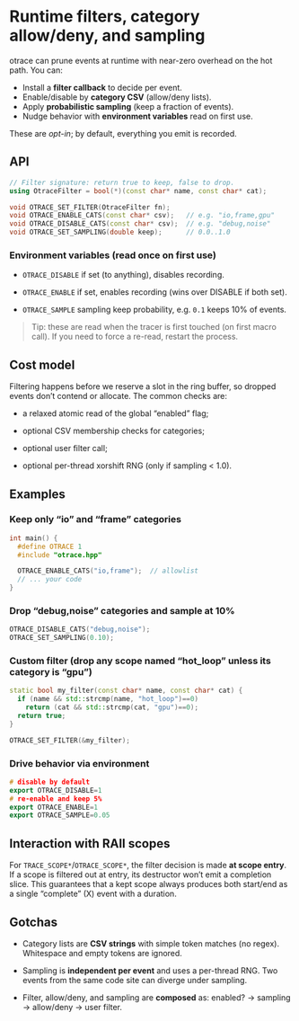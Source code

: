 # Runtime filters, category allow/deny, and sampling

otrace can prune events at runtime with near-zero overhead on the hot path. You can:
- Install a **filter callback** to decide per event.
- Enable/disable by **category CSV** (allow/deny lists).
- Apply **probabilistic sampling** (keep a fraction of events).
- Nudge behavior with **environment variables** read on first use.

These are *opt-in*; by default, everything you emit is recorded.

## API

```cpp
// Filter signature: return true to keep, false to drop.
using OtraceFilter = bool(*)(const char* name, const char* cat);

void OTRACE_SET_FILTER(OtraceFilter fn);
void OTRACE_ENABLE_CATS(const char* csv);   // e.g. "io,frame,gpu"
void OTRACE_DISABLE_CATS(const char* csv);  // e.g. "debug,noise"
void OTRACE_SET_SAMPLING(double keep);      // 0.0..1.0
```

### Environment variables (read once on first use)

- `OTRACE_DISABLE` if set (to anything), disables recording.
    
- `OTRACE_ENABLE` if set, enables recording (wins over DISABLE if both set).
    
- `OTRACE_SAMPLE` sampling keep probability, e.g. `0.1` keeps 10% of events.
    

> Tip: these are read when the tracer is first touched (on first macro call). If you need to force a re-read, restart the process.

## Cost model

Filtering happens before we reserve a slot in the ring buffer, so dropped events don’t contend or allocate. The common checks are:

- a relaxed atomic read of the global “enabled” flag;
    
- optional CSV membership checks for categories;
    
- optional user filter call;
    
- optional per-thread xorshift RNG (only if sampling < 1.0).
    

## Examples

### Keep only “io” and “frame” categories
```cpp
int main() {
  #define OTRACE 1
  #include "otrace.hpp"

  OTRACE_ENABLE_CATS("io,frame");  // allowlist
  // ... your code
}
```
### Drop “debug,noise” categories and sample at 10%
```cpp
OTRACE_DISABLE_CATS("debug,noise");
OTRACE_SET_SAMPLING(0.10);
```
### Custom filter (drop any scope named “hot_loop” unless its category is “gpu”)
```cpp
static bool my_filter(const char* name, const char* cat) {
  if (name && std::strcmp(name, "hot_loop")==0)
    return (cat && std::strcmp(cat, "gpu")==0);
  return true;
}

OTRACE_SET_FILTER(&my_filter);

```
### Drive behavior via environment
```cpp
# disable by default
export OTRACE_DISABLE=1
# re-enable and keep 5%
export OTRACE_ENABLE=1
export OTRACE_SAMPLE=0.05
```
## Interaction with RAII scopes

For `TRACE_SCOPE*`/`OTRACE_SCOPE*`, the filter decision is made **at scope entry**. If a scope is filtered out at entry, its destructor won’t emit a completion slice. This guarantees that a kept scope always produces both start/end as a single “complete” (X) event with a duration.

## Gotchas

- Category lists are **CSV strings** with simple token matches (no regex). Whitespace and empty tokens are ignored.
    
- Sampling is **independent per event** and uses a per-thread RNG. Two events from the same code site can diverge under sampling.
    
- Filter, allow/deny, and sampling are **composed** as: enabled? → sampling → allow/deny → user filter.
